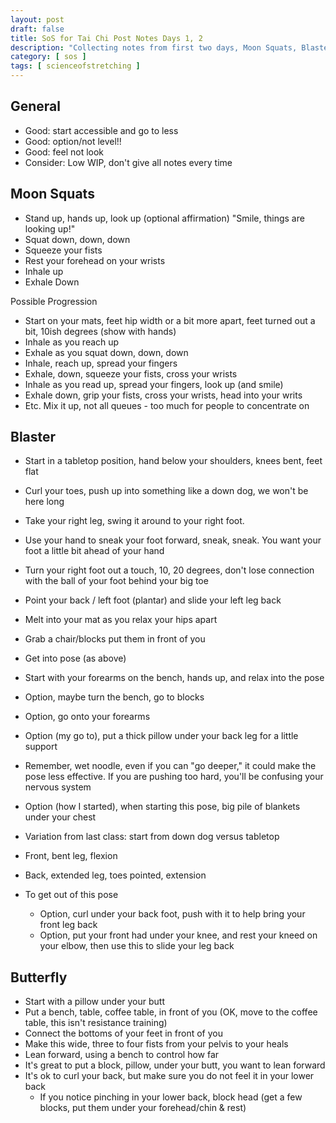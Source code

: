 ```yaml
---
layout: post
draft: false
title: SoS for Tai Chi Post Notes Days 1, 2
description: "Collecting notes from first two days, Moon Squats, Blaster, Butterfly"
category: [ sos ]
tags: [ scienceofstretching ]
---
```


## General
* Good: start accessible and go to less
* Good: option/not level!!
* Good: feel not look
* Consider: Low WIP, don't give all notes every time

## Moon Squats
* Stand up, hands up, look up (optional affirmation) "Smile, things are looking up!"
* Squat down, down, down 
* Squeeze your fists
* Rest your forehead on your wrists
* Inhale up
* Exhale Down

Possible Progression
* Start on your mats, feet hip width or a bit more apart, feet turned out a bit, 10ish degrees (show with hands)
* Inhale as you reach up
* Exhale as you squat down, down, down
* Inhale, reach up, spread your fingers
* Exhale, down, squeeze your fists, cross your wrists
* Inhale as you read up, spread your fingers, look up (and smile)
* Exhale down, grip your fists, cross your wrists, head into your writs
* Etc. Mix it up, not all queues - too much for people to concentrate on

## Blaster
* Start in a tabletop position, hand below your shoulders, knees bent, feet flat
* Curl your toes, push up into something like a down dog, we won't be here long
* Take your right leg, swing it around to your right foot.
* Use your hand to sneak your foot forward, sneak, sneak. You want your foot a little bit ahead of your hand
* Turn your right foot out a touch, 10, 20 degrees, don't lose connection with the ball of your foot behind your big toe
* Point your back / left foot (plantar) and slide your left leg back
* Melt into your mat as you relax your hips apart

* Grab a chair/blocks put them in front of you
* Get into pose (as above)
* Start with your forearms on the bench, hands up, and relax into the pose
* Option, maybe turn the bench, go to blocks
* Option, go onto your forearms
* Option (my go to), put a thick pillow under your back leg for a little support
* Remember, wet noodle, even if you can "go deeper," it could make the pose less effective. If you are pushing too hard, you'll be confusing your nervous system
* Option (how I started), when starting this pose, big pile of blankets under your chest

* Variation from last class: start from down dog versus tabletop

* Front, bent leg, flexion
* Back, extended leg, toes pointed, extension

* To get out of this pose
  * Option, curl under your back foot, push with it to help bring your front leg back
  * Option, put your front had under your knee, and rest your kneed on your elbow, then use this to slide your leg back

## Butterfly
* Start with a pillow under your butt
* Put a bench, table, coffee table, in front of you (OK, move to the coffee table, this isn't resistance training)
* Connect the bottoms of your feet in front of you
* Make this wide, three to four fists from your pelvis to your heals
* Lean forward, using a bench to control how far
* It's great to put a block, pillow, under your butt, you want to lean forward
* It's ok to curl your back, but make sure you do not feel it in your lower back
  * If you notice pinching in your lower back, block head (get a few blocks, put them under your forehead/chin & rest)

